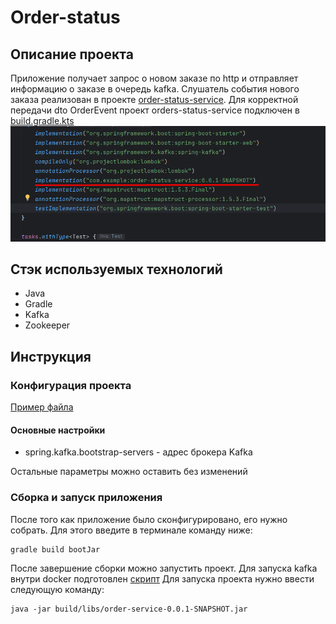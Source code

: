 # Order-status

## Описание проекта
Приложение получает запрос о новом заказе по http и отправляет информацию о заказе в очередь kafka.
Слушатель события нового заказа реализован в проекте [order-status-service](https://github.com/i-kravchenko/order-status-service).
Для корректной передачи dto OrderEvent проект orders-status-service подключен в [build.gradle.kts](build.gradle.kts)
![img.png](img/img.png)

## Стэк используемых технологий
* Java
* Gradle
* Kafka
* Zookeeper

## Инструкция
### Конфигурация проекта
[Пример файла](src/main/resources/application.yaml)
#### Основные настройки
* spring.kafka.bootstrap-servers - адрес брокера Kafka

Остальные параметры можно оставить без изменений

### Сборка и запуск приложения
После того как приложение было сконфигурировано, его нужно собрать.
Для этого введите в терминале команду ниже:
```shell
gradle build bootJar
```
После завершение сборки можно запустить проект.
Для запуска kafka внутри docker подготовлен [скрипт](docker/docker-start.cmd)
Для запуска проекта нужно ввести следующую команду:
````shell
java -jar build/libs/order-service-0.0.1-SNAPSHOT.jar
````

